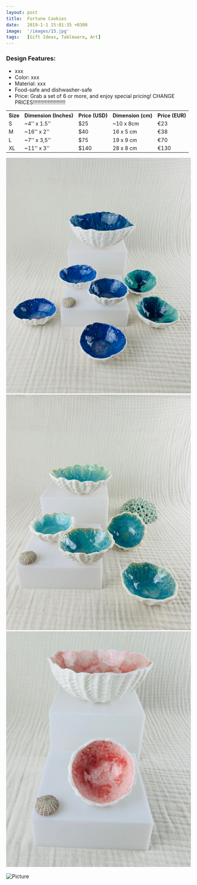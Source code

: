 ```yaml
---
layout: post
title:  Fortune Cookies
date:   2019-1-1 15:01:35 +0300
image:  '/images/15.jpg'
tags:   [Gift Ideas, Tableware, Art]
---
```

### Design Features:
* xxx
* Color: xxx
* Material: xxx
* Food-safe and dishwasher-safe
* Price: Grab a set of 6 or more, and enjoy special pricing! CHANGE PRICES!!!!!!!!!!!!!!!!!!!!!!



<div class="table-container">
  <table>
    <tr><th>Size</th><th>Dimension (Inches)</th><th>Price (USD)</th><th>Dimension (cm)</th><th>Price (EUR)</th></tr>
    <tr><td>S</td><td>~4'' x 1.5''</td><td>$25</td><td>~10 x 8cm</td><td>€23</td></tr>
    <tr><td>M</td><td>~16'' x 2''</td><td>$40</td><td>16 x 5 cm</td><td>€38</td></tr>
    <tr><td>L</td><td>~7'' x 3,5''</td><td>$75</td><td>19 x 9 cm</td><td>€70</td></tr>
	<tr><td>XL</td><td>~11'' x 3''</td><td>$140</td><td>28 x 8 cm</td><td>€130</td></tr>
  
  </table>
</div>



<div class="gallery-box">
  <div class="gallery">
    <img src="/images/OceanBowls1.jpg">
    <img src="/images/OceanBowls2.jpg">
    <img src="/images/OceanBowls3.jpg">

 
  </div>
</div>

![Picture]({{site.baseurl}}/images/OceanBowls7.jpg)
